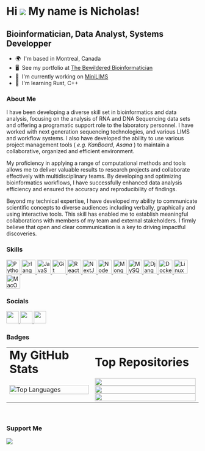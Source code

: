 # Hi ![](https://user-images.githubusercontent.com/18350557/176309783-0785949b-9127-417c-8b55-ab5a4333674e.gif) My name is Nicholas!

## Bioinformatician, Data Analyst, Systems Developper

- 🌍  I'm based in Montreal, Canada
- 🖥️  See my portfolio at [The Bewildered Bioinformatician](http://bwbioinfo.com)
- 🚀  I'm currently working on [MiniLIMS](http://github.com/bwbioinfo/nanolims)
- 🧠  I'm learning Rust, C++

### About Me

I have been developing a diverse skill set in bioinformatics and data analysis, focusing on the analysis of RNA and DNA Sequencing data sets and offering a programatic support role to the laboratory personnel. I have worked with next generation sequencing technologies, and various LIMS and workflow systems. I also have developed the ability to use various project management tools ( _e.g._ _KanBoard_, _Asana_ ) to maintain a collaborative, organized and efficient environment.

My proficiency in applying a  range of computational methods and tools allows me to deliver valuable results to research projects and collaborate effectively with multidisciplinary teams. By developing and optimizing bioinformatics workflows, I have successfully enhanced data analysis efficiency and ensured the accuracy and reproducibility of findings.

Beyond my technical expertise, I have developed my ability to communicate scientific concepts to diverse audiences including verbally, graphically and using interactive tools. This skill has enabled me to establish meaningful collaborations with members of my team and external stakeholders. I firmly believe that open and clear communication is a key to driving impactful discoveries.

### Skills

<p align="left">
    <a href="https://www.python.org/" target="_blank" rel="noreferrer">
        <img src="https://raw.githubusercontent.com/danielcranney/readme-generator/main/public/icons/skills/python-colored.svg" width="36" height="36" alt="Python" />
    </a>
    <a href="https://www.r-project.org/" target="_blank" rel="noreferrer">
        <img src="https://raw.githubusercontent.com/danielcranney/readme-generator/main/public/icons/skills/rlang-colored.svg" width="36" height="36" alt="rlang" />
    </a>
    <a href="https://developer.mozilla.org/en-US/docs/Web/JavaScript" target="_blank" rel="noreferrer">
    <img src="https://raw.githubusercontent.com/danielcranney/readme-generator/main/public/icons/skills/javascript-colored.svg" width="36" height="36" alt="JavaScript" />
    </a>
    <a href="https://git-scm.com/" target="_blank" rel="noreferrer">
        <img src="https://raw.githubusercontent.com/danielcranney/readme-generator/main/public/icons/skills/git-colored.svg" width="36" height="36" alt="Git" />
    </a>
    <a href="https://reactjs.org/" target="_blank" rel="noreferrer">
        <img src="https://raw.githubusercontent.com/danielcranney/readme-generator/main/public/icons/skills/react-colored.svg" width="36" height="36" alt="React" />
    </a>
    <a href="https://nextjs.org/docs" target="_blank" rel="noreferrer">
        <img src="https://raw.githubusercontent.com/danielcranney/readme-generator/main/public/icons/skills/nextjs-colored.svg" width="36" height="36" alt="NextJs" />
    </a>
    <a href="https://nodejs.org/en/" target="_blank" rel="noreferrer">
        <img src="https://raw.githubusercontent.com/danielcranney/readme-generator/main/public/icons/skills/nodejs-colored.svg" width="36" height="36" alt="NodeJS" />
    </a>
    <a href="https://www.mongodb.com/" target="_blank" rel="noreferrer">
        <img src="https://raw.githubusercontent.com/danielcranney/readme-generator/main/public/icons/skills/mongodb-colored.svg" width="36" height="36" alt="MongoDB" />
    </a>
    <a href="https://www.mysql.com/" target="_blank" rel="noreferrer">
        <img src="https://raw.githubusercontent.com/danielcranney/readme-generator/main/public/icons/skills/mysql-colored.svg" width="36" height="36" alt="MySQL" />
    </a>
    <a href="https://www.djangoproject.com/" target="_blank" rel="noreferrer">
        <img src="https://raw.githubusercontent.com/danielcranney/readme-generator/main/public/icons/skills/django-colored.svg" width="36" height="36" alt="Django" />
    </a>
    <a href="https://www.docker.com/" target="_blank" rel="noreferrer">
        <img src="https://raw.githubusercontent.com/danielcranney/readme-generator/main/public/icons/skills/docker-colored.svg" width="36" height="36" alt="Docker" />
    </a>
    <a href="https://www.linux.org" target="_blank" rel="noreferrer">
        <img src="https://raw.githubusercontent.com/danielcranney/readme-generator/main/public/icons/skills/linux-colored.svg" width="36" height="36" alt="Linux" />
    </a>
    <a href="https://apple.com" target="_blank" rel="noreferrer">
        <img src="https://raw.githubusercontent.com/danielcranney/readme-generator/main/public/icons/skills/macos-colored.svg" width="36" height="36" alt="MacOS" />
    </a>
</p>

### Socials

<p align="left">
    <a href="https://www.github.com/bwbioinfo" target="_blank" rel="noreferrer">
        <picture>
            <source media="(prefers-color-scheme: dark)" srcset="https://raw.githubusercontent.com/danielcranney/readme-generator/main/public/icons/socials/github-dark.svg" />
            <source media="(prefers-color-scheme: light)" srcset="https://raw.githubusercontent.com/danielcranney/readme-generator/main/public/icons/socials/github.svg" />
            <img src="https://raw.githubusercontent.com/danielcranney/readme-generator/main/public/icons/socials/github.svg" width="32" height="32" />
        </picture>
    </a>
    <a href="https://www.stackoverflow.com/users/2320946/bwbioinfo" target="_blank" rel="noreferrer">
        <picture>
            <source media="(prefers-color-scheme: dark)" srcset="https://raw.githubusercontent.com/danielcranney/readme-generator/main/public/icons/socials/stackoverflow.svg" />
            <img src="https://raw.githubusercontent.com/danielcranney/readme-generator/main/public/icons/socials/stackoverflow.svg" width="32" height="32" />
            <source media="(prefers-color-scheme: light)" srcset="https://raw.githubusercontent.com/danielcranney/readme-generator/main/public/icons/socials/stackoverflow.svg" />
            <img src="https://raw.githubusercontent.com/danielcranney/readme-generator/main/public/icons/socials/stackoverflow.svg" width="32" height="32" />
        </picture>
    </a>
</p>

### Badges

<table border="0px">
 <tr>
    <td><b style="font-size:30px">My GitHub Stats</b></td>
    <td><b style="font-size:30px">Top Repositories</b></td>
 </tr>
 <tr>
    <td width=40%>
        <!-- <a href="https://www.github.com/bwbioinfo">
            <img src="https://github-readme-stats.vercel.app/api?username=bwbioinfo&show_icons=true&hide=&count_private=true&title_color=0891b2&text_color=ffffff&icon_color=0891b2&bg_color=1c1917&hide_border=true&show_icons=true" alt="bwbioinfo's GitHub stats" />
        </a>
        <a href="https://www.github.com/bwbioinfo">
            <img src="https://github-readme-streak-stats.herokuapp.com/?user=bwbioinfo&stroke=ffffff&background=1c1917&ring=0891b2&fire=0891b2&currStreakNum=ffffff&currStreakLabel=0891b2&sideNums=ffffff&sideLabels=ffffff&dates=ffffff&hide_border=true" />
        </a>
        <a href="https://www.github.com/bwbioinfo">
            <img src="https://github-readme-activity-graph.cyclic.app/graph?username=bwbioinfo&bg_color=1c1917&color=ffffff&line=0891b2&point=ffffff&area_color=1c1917&area=true&hide_border=true&custom_title=GitHub%20Commits%20Graph" alt="GitHub Commits Graph" />
        </a> -->
        <a href="https://github.com/bwbioinfo" align="left">
            <img align="left" width="100%" src="https://github-readme-stats.vercel.app/api/top-langs/?username=bwbioinfo&langs_count=10&title_color=000000&text_color=ffffff&icon_color=f97316&bg_color=581c87&hide_border=true&locale=en&custom_title=Top%20%Languages" alt="Top Languages" />
        </a>
    </td>
    <td width=50%>
        <a href="https://github.com/bwbioinfo/minilims" align="center">
            <img align="left" width="100%" src="https://github-readme-stats.vercel.app/api/pin/?username=bwbioinfo&repo=minilims&title_color=000000&text_color=ffffff&icon_color=f97316&bg_color=581c87&hide_border=true&locale=en" />
        </a>
        <a href="https://github.com/bwbioinfo/KEGGAPI.jl" align="center">
            <img align="left" width="100%" src="https://github-readme-stats.vercel.app/api/pin/?username=bwbioinfo&repo=KEGGAPI.jl&title_color=000000&text_color=ffffff&icon_color=f97316&bg_color=581c87&hide_border=true&locale=en" />
        </a>
        <a href="https://github.com/bwbioinfo/docker-cwl-template" align="center">
            <img align="left" width="100%" src="https://github-readme-stats.vercel.app/api/pin/?username=bwbioinfo&repo=docker-cwl-template&title_color=000000&text_color=ffffff&icon_color=f97316&bg_color=581c87&hide_border=true&locale=en" />
        </a>
    </td>
 </tr>
</table>

<br />

### Support Me
<p>
<a href="https://www.buymeacoffee.com/bwbioinfo">
    <img src="https://img.buymeacoffee.com/button-api/?text=Buy me a coffee&amp;emoji=&amp;slug=bwbioinfo&amp;button_colour=BD5FFF&amp;font_colour=ffffff&amp;font_family=Cookie&amp;outline_colour=000000&amp;coffee_colour=FFDD00">
</a>
</p>
</ul>
